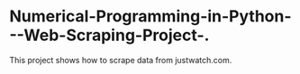 # Numerical-Programming-in-Python---Web-Scraping-Project-.
This project shows how to scrape data from justwatch.com.
